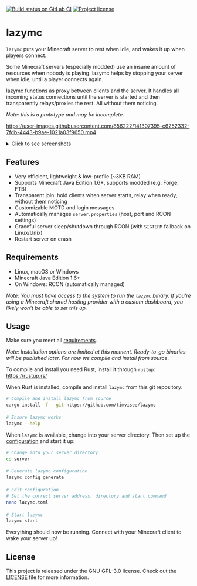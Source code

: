[![Build status on GitLab CI][gitlab-ci-master-badge]][gitlab-ci-link]
[![Project license][license-badge]](LICENSE)

[gitlab-ci-link]: https://gitlab.com/timvisee/lazymc/pipelines
[gitlab-ci-master-badge]: https://gitlab.com/timvisee/lazymc/badges/master/pipeline.svg
[license-badge]: https://img.shields.io/github/license/timvisee/lazymc

# lazymc

`lazymc` puts your Minecraft server to rest when idle, and wakes it up when
players connect.

Some Minecraft servers (especially modded) use an insane amount of resources
when nobody is playing. lazymc helps by stopping your server when idle, until a
player connects again.

lazymc functions as proxy between clients and the server. It handles all
incoming status connections until the server is started and then transparently
relays/proxies the rest. All without them noticing.

_Note: this is a prototype and may be incomplete._

https://user-images.githubusercontent.com/856222/141307395-c6252332-7fdb-4443-b9ae-1021a03f9650.mp4



<details><summary>Click to see screenshots</summary>
<p>

![Sleeping server](./res/screenshot/sleeping.png)
![Join sleeping server](./res/screenshot/join.png)
![Starting server](./res/screenshot/starting.png)
![Started server](./res/screenshot/started.png)

</p>
</details>

## Features

- Very efficient, lightweight & low-profile (~3KB RAM)
- Supports Minecraft Java Edition 1.6+, supports modded (e.g. Forge, FTB)
- Transparent join: hold clients when server starts, relay when ready, without them noticing
- Customizable MOTD and login messages
- Automatically manages `server.properties` (host, port and RCON settings)
- Graceful server sleep/shutdown through RCON (with `SIGTERM` fallback on Linux/Unix)
- Restart server on crash

## Requirements

- Linux, macOS or Windows
- Minecraft Java Edition 1.6+
- On Windows: RCON (automatically managed)

_Note: You must have access to the system to run the `lazymc` binary. If you're
using a Minecraft shared hosting provider with a custom dashboard, you likely
won't be able to set this up._

## Usage

Make sure you meet all [requirements](#requirements).

_Note: Installation options are limited at this moment. Ready-to-go binaries
will be published later. For now we compile and install from source._

To compile and install you need Rust, install it through `rustup`: https://rustup.rs/

When Rust is installed, compile and install `lazymc` from this git repository:

```bash
# Compile and install lazymc from source
cargo install -f --git https://github.com/timvisee/lazymc

# Ensure lazymc works
lazymc --help
```

When `lazymc` is available, change into your server directory. Then set up the
[configuration](./res/lazymc.toml) and start it up:

```bash
# Change into your server directory
cd server

# Generate lazymc configuration
lazymc config generate

# Edit configuration
# Set the correct server address, directory and start command
nano lazymc.toml

# Start lazymc
lazymc start
```

Everything should now be running. Connect with your Minecraft client to wake
your server up!

## License

This project is released under the GNU GPL-3.0 license.
Check out the [LICENSE](LICENSE) file for more information.
